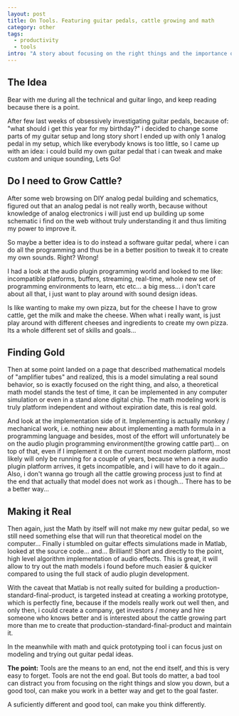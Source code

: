 ```yaml
--- 
layout: post
title: On Tools. Featuring guitar pedals, cattle growing and math
category: other
tags:
  - productivity
  - tools
intro: "A story about focusing on the right things and the importance of tools"
---
```


## The Idea

Bear with me during all the technical and guitar lingo, and keep reading because
there is a point.

After few last weeks of obsessively investigating guitar pedals, because of:
"what should i get this year for my birthday?" i decided to change some parts of my guitar setup and long story short I ended up with only 1 analog pedal in my setup, which like everybody knows is too little, so I came up with an idea: i could build my own guitar pedal that i can tweak and make custom and unique sounding, Lets Go!

## Do I need to Grow Cattle?

After some web browsing on DIY analog pedal building and schematics, figured out that an
analog pedal is not really worth, because without knowledge of analog electronics i will just end up building up some schematic i find on the web without truly understanding it and thus limiting my power to improve it.

So maybe a better idea is to do instead a software guitar pedal, where i can do all the programming and thus be in a better position to tweak it to create my own sounds. Right? Wrong!

I had a look at the audio plugin programming world and looked to me like: incompatible
platforms, buffers, streaming, real-time, whole new set of programming environments to learn, etc etc... a big mess... i don't care about all that, i just want to play around with sound design ideas.

Is like wanting to make my own pizza, but for the cheese I have to grow cattle, get the milk and make the cheese. When what i really want, is just play around with different cheeses and ingredients to create my own pizza.
Its a whole different set of skills and goals...

## Finding Gold

Then at some point landed on a page that described mathematical models of
"amplifier tubes" and realized, this is a model simulating a real sound behavior, so is exactly focused on the right thing, and also, a theoretical math model stands the test of time, it can be implemented in any computer simulation or even in a stand alone digital chip. The math modeling work is truly platform independent and without expiration date, this is real gold.

And look at the implementation side of it. Implementing is actually monkey / mechanical work, i.e. nothing new about implementing a math formula in a programming language and besides, most of the effort will unfortunately be on the audio plugin programming environment(the growing cattle part)... on top of that, even if I implement it on the current most modern platform, most likely will only be running for a couple of years, because when a new audio plugin platform arrives, it gets incompatible, and i will have to do it again... Also, i don't wanna go trough all the cattle growing process just to find at the end that actually that model does not work as i though... 
There has to be a better way...

## Making it Real

Then again, just the Math by itself will not make my new guitar pedal, so
we still need something else that will run that theoretical model on the computer...
Finally i stumbled on guitar effects simulations made in Matlab, looked at the source code... and... Brilliant! Short and directly to the point, high level algorithm implementation of audio effects. 
This is great, it will allow to try out the math models i found before much easier & quicker compared to using the full stack of audio plugin development. 

With the caveat that Matlab is not really suited for building a production-standard-final-product, is targeted instead at creating a working prototype, which is perfectly fine, because if the models really work out well then, and only then, i could create a company, get investors / money and hire someone who knows better and is interested about the cattle growing part more than me to create that production-standard-final-product and maintain it.

In the meanwhile with math and quick prototyping tool i can focus just on modeling and trying out guitar pedal ideas.

**The point:** Tools are the means to an end, not the end itself, and this is very easy to forget. Tools are not the end goal. But tools do matter, a bad tool can distract you from focusing on the right things and slow you down, but a good tool, can make you work in a better way and get to the goal faster.

A suficiently different and good tool, can make you think differently.